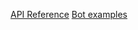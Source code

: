 [API Reference](https://prismarinejs.github.io/mineflayer/#/api)
[Bot examples](https://github.com/PrismarineJS/mineflayer/tree/master/examples)
